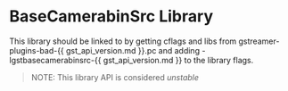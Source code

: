 # BaseCamerabinSrc Library

This library should be linked to by getting cflags and libs from
gstreamer-plugins-bad-{{ gst_api_version.md }}.pc and adding
-lgstbasecamerabinsrc-{{ gst_api_version.md }} to the library flags.

> NOTE: This library API is considered *unstable*
